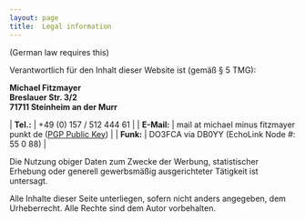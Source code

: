 ```yaml
---
layout: page
title:  Legal information
---
```


(German law requires this)

Verantwortlich für den Inhalt dieser Website ist (gemäß § 5 TMG):

**Michael Fitzmayer**  
**Breslauer Str. 3/2**  
**71711 Steinheim an der Murr**

| **Tel.:**   | +49 (0) 157 / 512 444 61 |
| **E-Mail:** | mail at michael minus fitzmayer punkt de ([PGP Public Key](https://pgp.mit.edu/pks/lookup?op=get&search=0x2D6159AF6F65F9E1)) |
| **Funk:**   | DO3FCA via DB0YY (EchoLink Node #: 55 0 88) |

Die Nutzung obiger Daten zum Zwecke der Werbung, statistischer Erhebung
oder generell gewerbsmäßig ausgerichteter Tätigkeit ist untersagt.

Alle Inhalte dieser Seite unterliegen, sofern nicht anders angegeben,
dem Urheberrecht.  Alle Rechte sind dem Autor vorbehalten.
